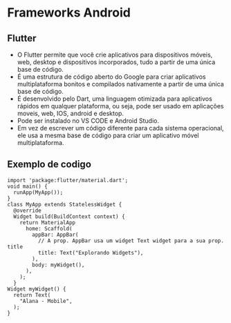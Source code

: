 # Frameworks Android

## **Flutter**

 * O Flutter permite que você crie aplicativos para dispositivos móveis, web, desktop e dispositivos incorporados, tudo a partir de uma única base de código.
 * É uma estrutura de código aberto do Google para criar aplicativos multiplataforma bonitos e compilados nativamente a partir de uma única base de código.
 * É desenvolvido pelo Dart, uma linguagem otimizada para aplicativos rápidos em qualquer plataforma, ou seja, pode ser usado em aplicações moveis, web, IOS, android e desktop.
 * Pode ser instalado no VS CODE e Android Studio.
 * Em vez de escrever um código diferente para cada sistema operacional, ele usa a mesma base de código para criar um aplicativo móvel multiplataforma.

## Exemplo de codigo

    import 'package:flutter/material.dart';
    void main() {
      runApp(MyApp());
    }
    class MyApp extends StatelessWidget { 
      @override
      Widget build(BuildContext context) {
        return MaterialApp
          home: Scaffold(
            appBar: AppBar(
              // A prop. AppBar usa um widget Text widget para a sua prop. title
              title: Text("Explorando Widgets"),
            ),
            body: myWidget(),
          ),
        );
      }
    Widget myWidget() {
      return Text(
        "Alana - Mobile",
      );
    }
